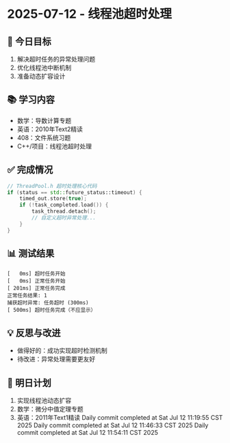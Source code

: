 # 2025-07-12 - 线程池超时处理

## 🎯 今日目标
1. 解决超时任务的异常处理问题
2. 优化线程池中断机制
3. 准备动态扩容设计

## 📚 学习内容
- 数学：导数计算专题
- 英语：2010年Text2精读
- 408：文件系统习题
- C++/项目：线程池超时处理

## ✅ 完成情况
```cpp
// ThreadPool.h 超时处理核心代码
if (status == std::future_status::timeout) {
    timed_out.store(true);
    if (!task_completed.load()) {
        task_thread.detach();
        // 自定义超时异常处理...
    }
}
```

## 📊 测试结果
```
[   0ms] 超时任务开始
[   0ms] 正常任务开始
[ 201ms] 正常任务完成
正常任务结果: 1
捕获超时异常: 任务超时 (300ms)
[ 500ms] 超时任务完成（不应显示）
```

## 💡 反思与改进
- 做得好的：成功实现超时检测机制
- 待改进：异常处理需要更友好

## 📝 明日计划
1. 实现线程池动态扩容
2. 数学：微分中值定理专题
3. 英语：2011年Text1精读
Daily commit completed at Sat Jul 12 11:19:55 CST 2025
Daily commit completed at Sat Jul 12 11:46:33 CST 2025
Daily commit completed at Sat Jul 12 11:54:11 CST 2025
